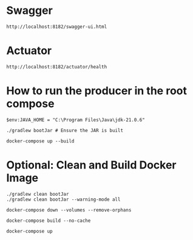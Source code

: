 # Swagger

```shell
http://localhost:8182/swagger-ui.html
```

# Actuator 
```shell
http://localhost:8182/actuator/health
```

# How to run the producer in the root compose

```shell
$env:JAVA_HOME = "C:\Program Files\Java\jdk-21.0.6"
```

```shell
./gradlew bootJar # Ensure the JAR is built
```

```shell
docker-compose up --build
```

# Optional: Clean and Build Docker Image

```shell
./gradlew clean bootJar
./gradlew clean bootJar --warning-mode all
```

```shell
docker-compose down --volumes --remove-orphans
```

```shell
docker-compose build --no-cache
```

```shell
docker-compose up
```